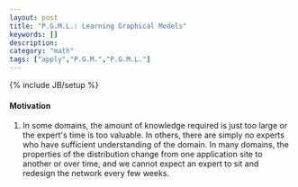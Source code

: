```yaml
---
layout: post
title: "P.G.M.L.: Learning Graphical Models"
keywords: [] 
description: 
category: "math"
tags: ["apply","P.G.M.","P.G.M.L."]
---
```

{% include JB/setup %}

#### Motivation
1. In some domains, the amount of knowledge required is just too large or the
   expert's time is too valuable. In others, there are simply no experts who
   have sufficient understanding of the domain. In many domains, the properties
   of the distribution change from one application site to another or over time,
   and we cannot expect an expert to sit and redesign the network every few
   weeks.
